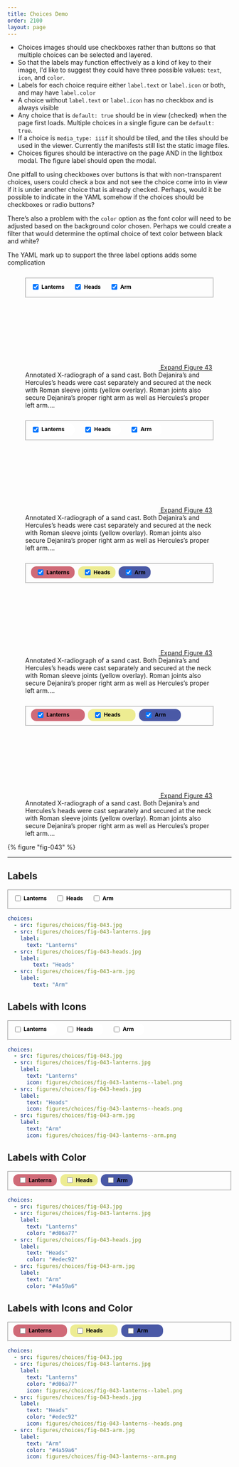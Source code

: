 ```yaml
---
title: Choices Demo
order: 2100
layout: page
---
```


- Choices images should use checkboxes rather than buttons so that multiple choices can be selected and layered.
- So that the labels may function effectively as a kind of key to their image, I'd like to suggest they could have three possible values: `text`, `icon`, and `color`.
- Labels for each choice require either `label.text` or `label.icon` or both, and may have `label.color`
- A choice without `label.text` or `label.icon` has no checkbox and is always visible
- Any choice that is `default: true` should be in view (checked) when the page first loads. Multiple choices in a single figure can be `default: true`.
- If a choice is `media_type: iiif` it should be tiled, and the tiles should be used in the viewer. Currently the manifests still list the static image files.
- Choices figures should be interactive on the page AND in the lightbox modal. The figure label should open the modal.

One pitfall to using checkboxes over buttons is that with non-transparent choices, users could check a box and not see the choice come into in view if it is under another choice that is already checked. Perhaps, would it be possible to indicate in the YAML somehow if the choices should be checkboxes or radio buttons?

There’s also a problem with the `color` option as the font color will need to be adjusted based on the background color chosen. Perhaps we could create a filter that would determine the optimal choice of text color between black and white?

The YAML mark up to support the three label options adds some complication

<style type="text/css">
.quire-toggles { text-align: left; margin: .75rem 0; }
.quire-toggles .toggle { background-color: white; color: black; padding: .1rem 0; display: inline-flex; align-items: center; cursor: pointer; margin-right: 1rem; height: 1.5rem; border-radius: .75rem; }
.quire-toggles .toggle.color { margin-right: .25rem; padding-left: .7rem; padding-right: .7rem; }
.quire-toggles .toggle label { margin-left: .25rem; font-size: .75rem; font-weight: 700; }
.quire-toggles .toggle label img { height: 1rem; width: auto; vertical-align: middle; margin-left: .25rem; }
.q-figure__label .q-figure__label-icon { height: 0; margin-top: -1.65rem; }
</style>

<figure id="fig-043" class="q-figure">
<img alt="" class="q-figure__image" src="/_assets/images/figures/043.jpg" />
<fieldset class="quire-toggles">
  <span class="toggle">
    <input type="checkbox" id="lanterns" name="lanterns" checked>
    <label for="lanterns">Lanterns</label>
  </span>
  <span class="toggle">
    <input type="checkbox" id="heads" name="heads" checked>
    <label for="heads">Heads</label>
  </span>
  <span class="toggle">
    <input type="checkbox" id="arm" name="arm" checked>
    <label for="arm">Arm</label>
  </span>
</fieldset>
<figcaption class="q-figure__caption"> <span class="q-figure__label q-figure__label--below"> <a href="#fig-043" class="q-figure__modal-link"> <span class="q-figure__label-icon" ><svg class="remove-from-epub"> <switch> <use xlink:href="#fullscreen-icon"></use> <foreignObject width="24" height="24"> <img src="/_assets/images/icons/fullscreen.png" alt="Expand" /> </foreignObject> </switch> </svg> <span class="visually-hidden remove-from-epub" >Expand</span > </span> <span class="q-figure__label-text">Figure 43</span> </a> </span> <span class="q-figure__caption-content" >Annotated X-radiograph of a sand cast. Both Dejanira’s and Hercules’s heads were cast separately and secured at the neck with Roman sleeve joints (yellow overlay). Roman joints also secure Dejanira’s proper right arm as well as Hercules’s proper left arm.... </span></figcaption>
</figure>

<figure id="fig-043" class="q-figure">
<img alt="" class="q-figure__image" src="/_assets/images/figures/043.jpg" />
<fieldset class="quire-toggles">
  <span class="toggle">
    <input type="checkbox" id="lanterns" name="lanterns" checked>
    <label for="lanterns">Lanterns <img src="/_assets/images/figures/choices/fig-043-lanterns--label.png" /></label>
  </span>
  <span class="toggle">
    <input type="checkbox" id="heads" name="heads" checked>
    <label for="heads">Heads <img src="/_assets/images/figures/choices/fig-043-heads--label.png" /></label>
  </span>
  <span class="toggle">
    <input type="checkbox" id="arm" name="arm" checked>
    <label for="arm">Arm <img src="/_assets/images/figures/choices/fig-043-arm--label.png" /></label>
  </span>
</fieldset>
<figcaption class="q-figure__caption"> <span class="q-figure__label q-figure__label--below"> <a href="#fig-043" class="q-figure__modal-link"> <span class="q-figure__label-icon" ><svg class="remove-from-epub"> <switch> <use xlink:href="#fullscreen-icon"></use> <foreignObject width="24" height="24"> <img src="/_assets/images/icons/fullscreen.png" alt="Expand" /> </foreignObject> </switch> </svg> <span class="visually-hidden remove-from-epub" >Expand</span > </span> <span class="q-figure__label-text">Figure 43</span> </a> </span> <span class="q-figure__caption-content" >Annotated X-radiograph of a sand cast. Both Dejanira’s and Hercules’s heads were cast separately and secured at the neck with Roman sleeve joints (yellow overlay). Roman joints also secure Dejanira’s proper right arm as well as Hercules’s proper left arm.... </span></figcaption>
</figure>

<figure id="fig-043" class="q-figure">
<img alt="" class="q-figure__image" src="/_assets/images/figures/043.jpg" />
<fieldset class="quire-toggles">
  <span class="toggle color" style="background-color: #d06a77;">
    <input type="checkbox" id="lanterns" name="lanterns" checked>
    <label for="heads">Lanterns</label>
  </span>
  <span class="toggle color" style="background-color: #edec92;">
    <input type="checkbox" id="heads" name="heads" checked>
    <label for="heads">Heads</label>
  </span>
  <span class="toggle color" style="background-color: #4a59a6;">
    <input type="checkbox" id="arm" name="arm" checked>
    <label for="arm">Arm</label>
  </span>
</fieldset>
<figcaption class="q-figure__caption"> <span class="q-figure__label q-figure__label--below"> <a href="#fig-043" class="q-figure__modal-link"> <span class="q-figure__label-icon" ><svg class="remove-from-epub"> <switch> <use xlink:href="#fullscreen-icon"></use> <foreignObject width="24" height="24"> <img src="/_assets/images/icons/fullscreen.png" alt="Expand" /> </foreignObject> </switch> </svg> <span class="visually-hidden remove-from-epub" >Expand</span > </span> <span class="q-figure__label-text">Figure 43</span> </a> </span> <span class="q-figure__caption-content" >Annotated X-radiograph of a sand cast. Both Dejanira’s and Hercules’s heads were cast separately and secured at the neck with Roman sleeve joints (yellow overlay). Roman joints also secure Dejanira’s proper right arm as well as Hercules’s proper left arm.... </span></figcaption>
</figure>

<figure id="fig-043" class="q-figure">
<img alt="" class="q-figure__image" src="/_assets/images/figures/043.jpg" />
<fieldset class="quire-toggles">
  <span class="toggle color" style="background-color: #d06a77;">
    <input type="checkbox" id="lanterns" name="lanterns" checked>
    <label for="lanterns">Lanterns <img src="/_assets/images/figures/choices/fig-043-lanterns--label.png" /></label>
  </span>
  <span class="toggle color" style="background-color: #edec92;">
    <input type="checkbox" id="heads" name="heads" checked>
    <label for="heads">Heads <img src="/_assets/images/figures/choices/fig-043-heads--label.png" /></label>
  </span>
  <span class="toggle color" style="background-color: #4a59a6;">
    <input type="checkbox" id="arm" name="arm" checked>
    <label for="arm">Arm <img src="/_assets/images/figures/choices/fig-043-arm--label.png" /></label>
  </span>
</fieldset>
<figcaption class="q-figure__caption"> <span class="q-figure__label q-figure__label--below"> <a href="#fig-043" class="q-figure__modal-link"> <span class="q-figure__label-icon" ><svg class="remove-from-epub"> <switch> <use xlink:href="#fullscreen-icon"></use> <foreignObject width="24" height="24"> <img src="/_assets/images/icons/fullscreen.png" alt="Expand" /> </foreignObject> </switch> </svg> <span class="visually-hidden remove-from-epub" >Expand</span > </span> <span class="q-figure__label-text">Figure 43</span> </a> </span> <span class="q-figure__caption-content" >Annotated X-radiograph of a sand cast. Both Dejanira’s and Hercules’s heads were cast separately and secured at the neck with Roman sleeve joints (yellow overlay). Roman joints also secure Dejanira’s proper right arm as well as Hercules’s proper left arm.... </span></figcaption>
</figure>

{% figure "fig-043" %}

---

## Labels

<fieldset class="quire-toggles">
  <span class="toggle">
    <input type="checkbox" id="lanterns" name="lanterns">
    <label for="lanterns">Lanterns</label>
  </span>
  <span class="toggle">
    <input type="checkbox" id="heads" name="heads">
    <label for="heads">Heads</label>
  </span>
  <span class="toggle">
    <input type="checkbox" id="arm" name="arm">
    <label for="arm">Arm</label>
  </span>
</fieldset>

```yaml
choices:
  - src: figures/choices/fig-043.jpg
  - src: figures/choices/fig-043-lanterns.jpg
    label:
      text: "Lanterns"
  - src: figures/choices/fig-043-heads.jpg
    label:
        text: "Heads"
  - src: figures/choices/fig-043-arm.jpg
    label:
        text: "Arm"
```

## Labels with Icons

<fieldset class="quire-toggles">
  <span class="toggle">
    <input type="checkbox" id="lanterns" name="lanterns">
    <label for="lanterns">Lanterns <img src="/_assets/images/figures/choices/fig-043-lanterns--label.png" /></label>
  </span>
  <span class="toggle">
    <input type="checkbox" id="heads" name="heads">
    <label for="heads">Heads <img src="/_assets/images/figures/choices/fig-043-heads--label.png" /></label>
  </span>
  <span class="toggle">
    <input type="checkbox" id="arm" name="arm">
    <label for="arm">Arm <img src="/_assets/images/figures/choices/fig-043-arm--label.png" /></label>
  </span>
</fieldset>

```yaml
choices:
  - src: figures/choices/fig-043.jpg
  - src: figures/choices/fig-043-lanterns.jpg
    label:
      text: "Lanterns"
      icon: figures/choices/fig-043-lanterns--label.png
  - src: figures/choices/fig-043-heads.jpg
    label:
      text: "Heads"
      icon: figures/choices/fig-043-lanterns--heads.png
  - src: figures/choices/fig-043-arm.jpg
    label:
      text: "Arm"
      icon: figures/choices/fig-043-lanterns--arm.png
```

## Labels with Color

<fieldset class="quire-toggles">
  <span class="toggle color" style="background-color: #d06a77;">
    <input type="checkbox" id="lanterns" name="lanterns">
    <label for="heads">Lanterns</label>
  </span>
  <span class="toggle color" style="background-color: #edec92;">
    <input type="checkbox" id="heads" name="heads">
    <label for="heads">Heads</label>
  </span>
  <span class="toggle color" style="background-color: #4a59a6;">
    <input type="checkbox" id="arm" name="arm">
    <label for="arm">Arm</label>
  </span>
</fieldset>


```yaml
choices:
  - src: figures/choices/fig-043.jpg
  - src: figures/choices/fig-043-lanterns.jpg
    label:
      text: "Lanterns"
      color: "#d06a77"
  - src: figures/choices/fig-043-heads.jpg
    label:
      text: "Heads"
      color: "#edec92"
  - src: figures/choices/fig-043-arm.jpg
    label:
      text: "Arm"
      color: "#4a59a6"
```

## Labels with Icons and Color

<fieldset class="quire-toggles">
  <span class="toggle color" style="background-color: #d06a77;">
    <input type="checkbox" id="lanterns" name="lanterns">
    <label for="lanterns">Lanterns <img src="/_assets/images/figures/choices/fig-043-lanterns--label.png" /></label>
  </span>
  <span class="toggle color" style="background-color: #edec92;">
    <input type="checkbox" id="heads" name="heads">
    <label for="heads">Heads <img src="/_assets/images/figures/choices/fig-043-heads--label.png" /></label>
  </span>
  <span class="toggle color" style="background-color: #4a59a6;">
    <input type="checkbox" id="arm" name="arm">
    <label for="arm">Arm <img src="/_assets/images/figures/choices/fig-043-arm--label.png" /></label>
  </span>
</fieldset>

```yaml
choices:
  - src: figures/choices/fig-043.jpg
  - src: figures/choices/fig-043-lanterns.jpg
    label:
      text: "Lanterns"
      color: "#d06a77"
      icon: figures/choices/fig-043-lanterns--label.png
  - src: figures/choices/fig-043-heads.jpg
    label:
      text: "Heads"
      color: "#edec92"
      icon: figures/choices/fig-043-lanterns--heads.png
  - src: figures/choices/fig-043-arm.jpg
    label:
      text: "Arm"
      color: "#4a59a6"
      icon: figures/choices/fig-043-lanterns--arm.png
```
